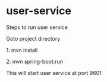 # user-service

Steps to run user service

Goto project directory

1: mvn install

2: mvn spring-boot:run

This will start user service at port 9601
